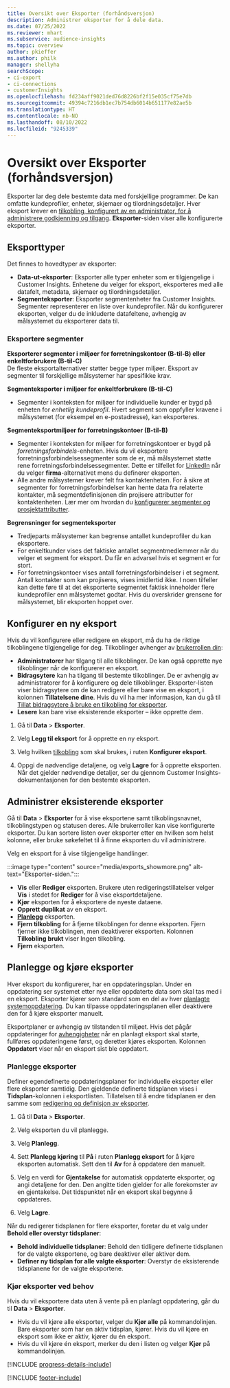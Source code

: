 ```yaml
---
title: Oversikt over Eksporter (forhåndsversjon)
description: Administrer eksporter for å dele data.
ms.date: 07/25/2022
ms.reviewer: mhart
ms.subservice: audience-insights
ms.topic: overview
author: pkieffer
ms.author: philk
manager: shellyha
searchScope:
- ci-export
- ci-connections
- customerInsights
ms.openlocfilehash: fd234aff9021ded76d8226bf2f15e035cf75e7db
ms.sourcegitcommit: 49394c7216db1ec7b754db6014b651177e82ae5b
ms.translationtype: HT
ms.contentlocale: nb-NO
ms.lasthandoff: 08/10/2022
ms.locfileid: "9245339"
---
```

# <a name="exports-preview-overview"></a>Oversikt over Eksporter (forhåndsversjon)

 Eksporter lar deg dele bestemte data med forskjellige programmer. De kan omfatte kundeprofiler, enheter, skjemaer og tilordningsdetaljer. Hver eksport krever en [tilkobling, konfigurert av en administrator, for å administrere godkjenning og tilgang](connections.md). **Eksporter**-siden viser alle konfigurerte eksporter.

## <a name="export-types"></a>Eksporttyper

Det finnes to hovedtyper av eksporter:  

- **Data-ut-eksporter**: Eksporter alle typer enheter som er tilgjengelige i Customer Insights. Enhetene du velger for eksport, eksporteres med alle datafelt, metadata, skjemaer og tilordningsdetaljer.
- **Segmenteksporter**: Eksporter segmentenheter fra Customer Insights. Segmenter representerer en liste over kundeprofiler. Når du konfigurerer eksporten, velger du de inkluderte datafeltene, avhengig av målsystemet du eksporterer data til.

### <a name="export-segments"></a>Eksportere segmenter

**Eksporterer segmenter i miljøer for forretningskontoer (B-til-B) eller enkeltforbrukere (B-til-C)**  
De fleste eksportalternativer støtter begge typer miljøer. Eksport av segmenter til forskjellige målsystemer har spesifikke krav. 

**Segmenteksporter i miljøer for enkeltforbrukere (B-til-C)**  
- Segmenter i konteksten for miljøer for individuelle kunder er bygd på enheten for *enhetlig kundeprofil*. Hvert segment som oppfyller kravene i målsystemet (for eksempel en e-postadresse), kan eksporteres.

**Segmenteksportmiljøer for forretningskontoer (B-til-B)**  
- Segmenter i konteksten for miljøer for forretningskontoer er bygd på *forretningsforbindels*-enheten. Hvis du vil eksportere forretningsforbindelsessegmenter som de er, må målsystemet støtte rene forretningsforbindelsessegmenter. Dette er tilfellet for [LinkedIn](export-linkedin-ads.md) når du velger **firma**-alternativet mens du definerer eksporten.
- Alle andre målsystemer krever felt fra kontaktenheten. For å sikre at segmenter for forretningsforbindelser kan hente data fra relaterte kontakter, må segmentdefinisjonen din projisere attributter for kontaktenheten. Lær mer om hvordan du [konfigurerer segmenter og prosjektattributter](segment-builder.md).

**Begrensninger for segmenteksporter**  
- Tredjeparts målsystemer kan begrense antallet kundeprofiler du kan eksportere. 
- For enkeltkunder vises det faktiske antallet segmentmedlemmer når du velger et segment for eksport. Du får en advarsel hvis et segment er for stort. 
- For forretningskontoer vises antall forretningsforbindelser i et segment. Antall kontakter som kan projiseres, vises imidlertid ikke. I noen tilfeller kan dette føre til at det eksporterte segmentet faktisk inneholder flere kundeprofiler enn målsystemet godtar. Hvis du overskrider grensene for målsystemet, blir eksporten hoppet over.

## <a name="set-up-a-new-export"></a>Konfigurer en ny eksport

Hvis du vil konfigurere eller redigere en eksport, må du ha de riktige tilkoblingene tilgjengelige for deg. Tilkoblinger avhenger av [brukerrollen din](permissions.md):
- **Administratorer** har tilgang til alle tilkoblinger. De kan også opprette nye tilkoblinger når de konfigurerer en eksport.
- **Bidragsytere** kan ha tilgang til bestemte tilkoblinger. De er avhengig av administratorer for å konfigurere og dele tilkoblinger. Eksporter-listen viser bidragsytere om de kan redigere eller bare vise en eksport, i kolonnen **Tillatelsene dine**. Hvis du vil ha mer informasjon, kan du gå til [Tillat bidragsytere å bruke en tilkobling for eksporter](connections.md#allow-contributors-to-use-a-connection-for-exports).
- **Lesere** kan bare vise eksisterende eksporter – ikke opprette dem.

1. Gå til **Data** > **Eksporter**.

1. Velg **Legg til eksport** for å opprette en ny eksport.

1. Velg hvilken [tilkobling](connections.md) som skal brukes, i ruten **Konfigurer eksport**.

1. Oppgi de nødvendige detaljene, og velg **Lagre** for å opprette eksporten. Når det gjelder nødvendige detaljer, ser du gjennom Customer Insights-dokumentasjonen for den bestemte eksporten.

## <a name="manage-existing-exports"></a>Administrer eksisterende eksporter

Gå til **Data** > **Eksporter** for å vise eksportene samt tilkoblingsnavnet, tilkoblingstypen og statusen deres. Alle brukerroller kan vise konfigurerte eksporter. Du kan sortere listen over eksporter etter en hvilken som helst kolonne, eller bruke søkefeltet til å finne eksporten du vil administrere.

Velg en eksport for å vise tilgjengelige handlinger.

:::image type="content" source="media/exports_showmore.png" alt-text="Eksporter-siden.":::

- **Vis** eller **Rediger** eksporten. Brukere uten redigeringstillatelser velger **Vis** i stedet for **Rediger** for å vise eksportdetaljene.
- **Kjør** eksporten for å eksportere de nyeste dataene.
- **Opprett duplikat** av en eksport.
- **[Planlegg](#schedule-and-run-exports)** eksporten.
- **Fjern tilkobling** for å fjerne tilkoblingen for denne eksporten. Fjern fjerner ikke tilkoblingen, men deaktiverer eksporten. Kolonnen **Tilkobling brukt** viser Ingen tilkobling.
- **Fjern** eksporten.

## <a name="schedule-and-run-exports"></a>Planlegge og kjøre eksporter

Hver eksport du konfigurerer, har en oppdateringsplan. Under en oppdatering ser systemet etter nye eller oppdaterte data som skal tas med i en eksport. Eksporter kjører som standard som en del av hver [planlagte systemoppdatering](schedule-refresh.md). Du kan tilpasse oppdateringsplanen eller deaktivere den for å kjøre eksporter manuelt.

Eksportplaner er avhengig av tilstanden til miljøet. Hvis det pågår oppdateringer for [avhengigheter](system.md#refresh-processes) når en planlagt eksport skal starte, fullføres oppdateringene først, og deretter kjøres eksporten. Kolonnen **Oppdatert** viser når en eksport sist ble oppdatert.

### <a name="schedule-exports"></a>Planlegge eksporter

Definer egendefinerte oppdateringsplaner for individuelle eksporter eller flere eksporter samtidig. Den gjeldende definerte tidsplanen vises i **Tidsplan**-kolonnen i eksportlisten. Tillatelsen til å endre tidsplanen er den samme som [redigering og definisjon av eksporter](export-destinations.md#set-up-a-new-export).

1. Gå til **Data** > **Eksporter**.

1. Velg eksporten du vil planlegge.

1. Velg **Planlegg**.

1. Sett **Planlegg kjøring** til **På** i ruten **Planlegg eksport** for å kjøre eksporten automatisk. Sett den til **Av** for å oppdatere den manuelt.

1. Velg en verdi for **Gjentakelse** for automatisk oppdaterte eksporter, og angi detaljene for den. Den angitte tiden gjelder for alle forekomster av en gjentakelse. Det tidspunktet når en eksport skal begynne å oppdateres.

1. Velg **Lagre**.

Når du redigerer tidsplanen for flere eksporter, foretar du et valg under **Behold eller overstyr tidsplaner**:

- **Behold individuelle tidsplaner**: Behold den tidligere definerte tidsplanen for de valgte eksportene, og bare deaktiver eller aktiver dem.
- **Definer ny tidsplan for alle valgte eksporter**: Overstyr de eksisterende tidsplanene for de valgte eksportene.

### <a name="run-exports-on-demand"></a>Kjør eksporter ved behov

Hvis du vil eksportere data uten å vente på en planlagt oppdatering, går du til **Data** > **Eksporter**.

- Hvis du vil kjøre alle eksporter, velger du **Kjør alle** på kommandolinjen. Bare eksporter som har en aktiv tidsplan, kjører. Hvis du vil kjøre en eksport som ikke er aktiv, kjører du én eksport.
- Hvis du vil kjøre én eksport, merker du den i listen og velger **Kjør** på kommandolinjen.

[!INCLUDE [progress-details-include](includes/progress-details-pane.md)]


[!INCLUDE [footer-include](includes/footer-banner.md)]
